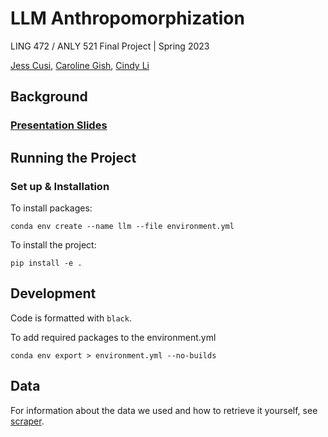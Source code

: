 # LLM Anthropomorphization

LING 472 / ANLY 521 Final Project | Spring 2023

[Jess Cusi](https://github.com/jessicacusi), [Caroline Gish](https://github.com/cngish98), [Cindy Li](https://github.com/cjlicjli)

## Background

### [Presentation Slides](https://docs.google.com/presentation/d/1goQKjHUAjKexrbL4J1h_FJL5pZiMgEDOUCAEMbnUXoI/edit#slide=id.p)

## Running the Project

### Set up & Installation

To install packages:

```commandline
conda env create --name llm --file environment.yml 
```

To install the project:

```
pip install -e .
```

## Development

Code is formatted with `black`. 


To add required packages to the environment.yml

```commandline
conda env export > environment.yml --no-builds
```

## Data 

For information about the data we used and how to retrieve it yourself, see [scraper](/scraper).
